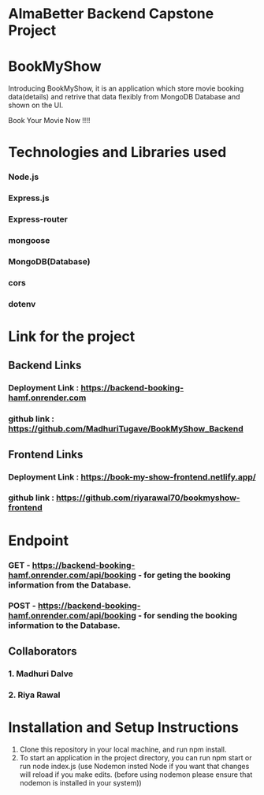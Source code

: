 # AlmaBetter Backend Capstone Project
# BookMyShow
Introducing BookMyShow, it is an application which store movie booking data(details) and retrive that data flexibly from MongoDB Database and shown on the UI.

Book Your Movie Now !!!!

# Technologies and Libraries used
### Node.js
### Express.js
### Express-router
### mongoose
### MongoDB(Database)
### cors
### dotenv

# Link for the project
## Backend Links

### Deployment Link : https://backend-booking-hamf.onrender.com
### github link : https://github.com/MadhuriTugave/BookMyShow_Backend


## Frontend Links

### Deployment Link : https://book-my-show-frontend.netlify.app/
### github link : https://github.com/riyarawal70/bookmyshow-frontend


# Endpoint

### GET - https://backend-booking-hamf.onrender.com/api/booking - for geting the booking information from the  Database.
### POST - https://backend-booking-hamf.onrender.com/api/booking - for sending the booking information to the Database.

## Collaborators

### 1. Madhuri Dalve
### 2. Riya Rawal

# Installation and Setup Instructions
1. Clone this repository in your local machine, and run npm install.
2. To start an application in the project directory, you can run npm start or run node index.js (use Nodemon insted Node if you want that changes will reload if you make edits.
    (before using nodemon please ensure that nodemon is installed in your system))



